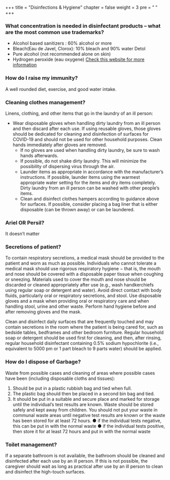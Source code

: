 +++
title = "Disinfections & Hygiene"
chapter = false
weight = 3
pre = "<b> </b>"
+++

### What concentration is needed in disinfectant products – what are the most common use trademarks?   
- Alcohol based sanitizers : 60% alcohol  or more
- Bleach(Eau de Javel, Clorox): 10% bleach and 90% water
Detol
- Pure alcohol (not recommended alone on skin)
- Hydrogen peroxide (eau oxygene)
[Check this website for more information](https://www.epa.gov/pesticide-registration/list-n-disinfectants-use-against-sars-cov-2)

### How do I raise my immunity?
A well rounded diet, exercise, and good water intake.

### Cleaning clothes management?

Linens, clothing, and other items that go in the laundry of an ill person:
- Wear disposable gloves when handling dirty laundry from an ill person and then discard after each use. If using reusable gloves, those gloves should be dedicated for cleaning and disinfection of surfaces for COVID-19 and should not be used for other household purposes. Clean hands immediately after gloves are removed. 
    * If no gloves are used when handling dirty laundry, be sure to wash hands afterwards.
    * If possible, do not shake dirty laundry. This will minimize the possibility of dispersing virus through the air.
    * Launder items as appropriate in accordance with the manufacturer’s instructions. If possible, launder items using the warmest appropriate water setting for the items and dry items completely. Dirty laundry from an ill person can be washed with other people’s items.
    * Clean and disinfect clothes hampers according to guidance above for surfaces. If possible, consider placing a bag liner that is either disposable (can be thrown away) or can be laundered.

### Ariel OR Persil?
It doesn’t matter

### Secretions of patient?

To contain respiratory secretions, a medical mask should be provided to the patient and worn as much as possible. Individuals who cannot tolerate a medical mask should use rigorous respiratory hygiene − that is, the mouth and nose should be covered with a disposable paper tissue when coughing or sneezing. Materials used to cover the mouth and nose should be discarded or cleaned appropriately after use (e.g., wash handkerchiefs using regular soap or detergent and water). 
Avoid direct contact with body fluids, particularly oral or respiratory secretions, and stool. Use disposable gloves and a mask when providing oral or respiratory care and when handling stool, urine and other waste. Perform hand hygiene before and after removing gloves and the mask. 

Clean and disinfect daily surfaces that are frequently touched and may contain secretions in the room where the patient is being cared for, such as bedside tables, bedframes and other bedroom furniture. Regular household soap or detergent should be used first for cleaning, and then, after rinsing, regular household disinfectant containing 0.5% sodium hypochlorite (i.e., equivalent to 5000 pm or 1 part bleach to 9 parts water) should be applied. 


### How do I dispose of Garbage?
Waste from possible cases and cleaning of areas where possible cases have been (including disposable cloths and tissues):
1. Should be put in a plastic rubbish bag and tied when full.
2. The plastic bag should then be placed in a second bin bag and tied.
3. It should be put in a suitable and secure place and marked for storage until the individual’s test results are known.
Waste should be stored safely and kept away from children. You should not put your waste in communal waste areas until negative test results are known or the waste has been stored for at least 72 hours.
●	if the individual tests negative, this can be put in with the normal waste
●	if the individual tests positive, then store it for at least 72 hours and put in with the normal waste



### Toilet management?
If a separate bathroom is not available, the bathroom should be cleaned and disinfected after each use by an ill person. If this is not possible, the caregiver should wait as long as practical after use by an ill person to clean and disinfect the high-touch surfaces.
